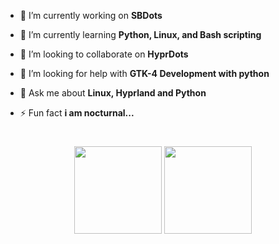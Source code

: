 - 🔭 I’m currently working on **SBDots**

- 🌱 I’m currently learning **Python, Linux, and Bash scripting**

- 👯 I’m looking to collaborate on **HyprDots**

- 🤝 I’m looking for help with **GTK-4 Development with python**

- 💬 Ask me about **Linux, Hyprland and Python**

- ⚡ Fun fact **i am nocturnal...**
  
#

<p align="center">
  <img src="https://github-readme-stats.vercel.app/api?username=sbalghari&hide=contribs&hide_title=true&hide_rank=false&rank_icon=github&show_icons=true&theme=catppuccin_mocha&border_radius=15&hide_border=true" height="140"/>
  <img src="https://streak-stats.demolab.com?user=sbalghari&theme=catppuccin-mocha&border_radius=15&date_format=j%20M%5B%20Y%5D&card_width=500&hide_border=true" height="140" />
</p> 
